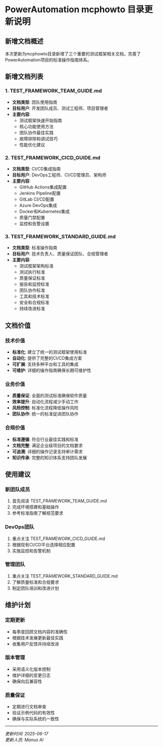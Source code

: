# PowerAutomation mcphowto 目录更新说明

## 新增文档概述

本次更新为mcphowto目录新增了三个重要的测试框架相关文档，完善了PowerAutomation项目的标准操作指南体系。

## 新增文档列表

### 1. TEST_FRAMEWORK_TEAM_GUIDE.md
- **文档类型**: 团队使用指南
- **目标用户**: 开发团队成员、测试工程师、项目管理者
- **主要内容**: 
  - 测试框架快速开始指南
  - 核心功能使用方法
  - 团队协作最佳实践
  - 故障排除和调试技巧
  - 性能优化建议

### 2. TEST_FRAMEWORK_CICD_GUIDE.md
- **文档类型**: CI/CD集成指南
- **目标用户**: DevOps工程师、CI/CD管理员、架构师
- **主要内容**:
  - GitHub Actions集成配置
  - Jenkins Pipeline配置
  - GitLab CI/CD配置
  - Azure DevOps集成
  - Docker和Kubernetes集成
  - 质量门禁配置
  - 监控和告警设置

### 3. TEST_FRAMEWORK_STANDARD_GUIDE.md
- **文档类型**: 标准操作指南
- **目标用户**: 技术负责人、质量保证团队、合规管理者
- **主要内容**:
  - 测试框架架构标准
  - 测试执行标准
  - 质量保证标准
  - 报告和监控标准
  - 团队协作标准
  - 工具和技术标准
  - 安全和合规标准
  - 持续改进标准

## 文档价值

### 技术价值
- **标准化**: 建立了统一的测试框架使用标准
- **自动化**: 提供了完整的CI/CD集成方案
- **可扩展**: 支持多种平台和工具的集成
- **可维护**: 详细的操作指南确保长期可维护性

### 业务价值
- **质量保证**: 全面的测试标准确保软件质量
- **效率提升**: 自动化流程减少手动工作
- **风险控制**: 标准化流程降低操作风险
- **团队协作**: 统一的标准促进团队协作

### 合规价值
- **标准遵循**: 符合行业最佳实践和标准
- **文档完整**: 满足企业级项目的文档要求
- **可追溯**: 详细的操作记录支持审计需求
- **知识传承**: 完整的知识体系支持团队发展

## 使用建议

### 新团队成员
1. 首先阅读 TEST_FRAMEWORK_TEAM_GUIDE.md
2. 完成环境搭建和基础操作
3. 参考标准指南了解规范要求

### DevOps团队
1. 重点关注 TEST_FRAMEWORK_CICD_GUIDE.md
2. 根据现有CI/CD平台选择相应配置
3. 实施监控和告警机制

### 管理团队
1. 重点关注 TEST_FRAMEWORK_STANDARD_GUIDE.md
2. 了解质量标准和合规要求
3. 制定团队培训和改进计划

## 维护计划

### 定期更新
- 每季度回顾文档内容的准确性
- 根据技术发展更新最佳实践
- 收集用户反馈并持续改进

### 版本管理
- 采用语义化版本控制
- 维护详细的变更日志
- 确保向后兼容性

### 质量保证
- 定期进行文档审查
- 验证示例代码的有效性
- 确保与实际系统的一致性

---
*更新时间: 2025-06-17*  
*更新人员: Manus AI*

